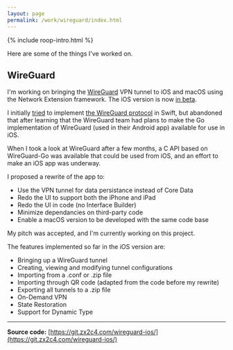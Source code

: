 ```yaml
---
layout: page
permalink: /work/wireguard/index.html
---
```


<section markdown="1">

  <aside class="roop-intro">
  <p>{% include roop-intro.html %}</p>
  <p>Here are some of the things I've worked on.</p>
  </aside>

## WireGuard

I'm working on bringing the [WireGuard] VPN tunnel to iOS and macOS using
the Network Extension framework. The iOS version is now [in beta].

[in beta]: https://lists.zx2c4.com/pipermail/wireguard/2018-November/003526.html

I initially [tried] to implement [the WireGuard protocol] in Swift, but
abandoned that after learning that the WireGuard team had plans to make
the Go implementation of WireGuard (used in their Android app) available
for use in iOS.

[WireGuard]: https://www.wireguard.com
[tried]: https://github.com/roop/NEWireGuard
[the WireGuard protocol]: https://www.wireguard.com/protocol/

When I took a look at WireGuard after a few months, a C API based on
WireGuard-Go was available that could be used from iOS, and an effort to
make an iOS app was underway.

I proposed a rewrite of the app to:

  - Use the VPN tunnel for data persistance instead of Core Data
  - Redo the UI to support both the iPhone and iPad
  - Redo the UI in code (no Interface Builder)
  - Minimize dependancies on third-party code
  - Enable a macOS version to be developed with the same code base

My pitch was accepted, and I'm currently working on this project.

The features implemented so far in the iOS version are:

  - Bringing up a WireGuard tunnel
  - Creating, viewing and modifying tunnel configurations
  - Importing from a .conf or .zip file
  - Importing through QR code (adapted from the code before my rewrite)
  - Exporting all tunnels to a .zip file
  - On-Demand VPN
  - State Restoration
  - Support for Dynamic Type

---

**Source code:** [https://git.zx2c4.com/wireguard-ios/](https://git.zx2c4.com/wireguard-ios/)


